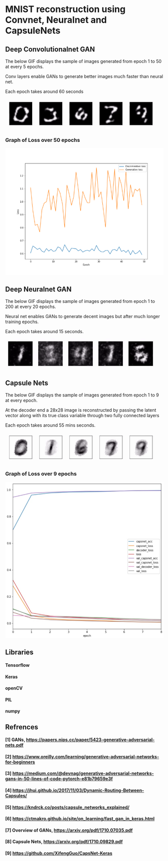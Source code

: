 # MNIST reconstruction using Convnet, Neuralnet and CapsuleNets


## Deep Convolutionalnet GAN
The below GIF displays the sample of images generated from epoch 1 to 50 at every 5 epochs.

Conv layers enable GANs to generate better images much faster than neural net.

Each epoch takes around 60 seconds

![Images_generated_using_conv_net](/images/gan_cnn/digits/cnn_epoch_1_50.gif?raw=true "Images Generated using Conv Layers in GAN architecture")

### Graph of Loss over 50 epochs
![Graph1](/images/gan_cnn/conv_gan_loss.png?raw=true "Graph of the loss over 50 epochs")

## Deep Neuralnet GAN
The below GIF displays the sample of images generated from epoch 1 to 200 at every 20 epochs.

Neural net enables GANs to generate decent images but after much longer training epochs.

Each epoch takes around 15 seconds.

![Images_generated_using_conv_net](/images/gan_neuralnet/digits/gan_nn_epoch_1_to_200.gif?raw=true "Images Generated using NeuralNet Layers in GAN architecture")

## Capsule Nets
The below GIF displays the sample of images generated from epoch 1 to 9 at every epoch.

At the decoder end a 28x28 image is reconstructed by passing the latent vector along with its true class variable through two fully connected layers

Each epoch takes around 55 mins seconds.

![Images_generated_using_caps_net](/images/capsulenet/Selected/epochs.gif?raw=true "Images Generated using CapsNet")

### Graph of Loss over 9 epochs
![Graph3](/images/capsulenet/capsnet_graph.jpg?raw=true "Graph of the loss and accuracy over 9 epochs")

## Libraries
#### Tensorflow
#### Keras
#### openCV
#### PIL
#### numpy

## Refrences
#### [1] GANs, https://papers.nips.cc/paper/5423-generative-adversarial-nets.pdf
#### [2] https://www.oreilly.com/learning/generative-adversarial-networks-for-beginners
#### [3] https://medium.com/@devnag/generative-adversarial-networks-gans-in-50-lines-of-code-pytorch-e81b79659e3f
#### [4] https://jhui.github.io/2017/11/03/Dynamic-Routing-Between-Capsules/
#### [5] https://kndrck.co/posts/capsule_networks_explained/
#### [6] https://ctmakro.github.io/site/on_learning/fast_gan_in_keras.html
#### [7] Overview of GANs, https://arxiv.org/pdf/1710.07035.pdf
#### [8] Capsule Nets, https://arxiv.org/pdf/1710.09829.pdf
#### [9] https://github.com/XifengGuo/CapsNet-Keras


